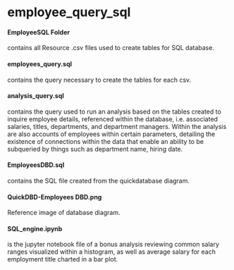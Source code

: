 # employee_query_sql



<h4>EmployeeSQL Folder</h4> contains all Resource .csv files used to create tables for SQL database.
<h4>employees_query.sql</h4> contains the query necessary to create the tables for each csv.
<h4>analysis_query.sql</h4> contains the query used to run an analysis based on the tables created 
to inquire employee details, referenced within the database, i.e. associated salaries, titles, 
departments, and department managers. 
Within the analysis are also accounts of employees within certain parameters, detailing the 
existence of connections within the data that enable an ability to be subqueried by things such as 
department name, hiring date. 
<h4>EmployeesDBD.sql</h4> contains the SQL file created from the quickdatabase diagram.
<h4>QuickDBD-Employees DBD.png</h4> Reference image of database diagram.
<h4>SQL_engine.ipynb</h4> is the jupyter notebook file of a bonus analysis reviewing common salary 
ranges visualized within a histogram, as well as average salary for each employment title charted 
in a bar plot.


